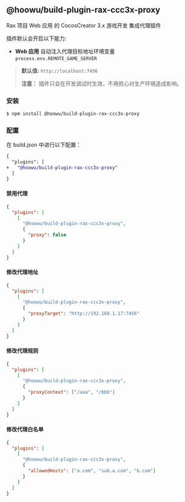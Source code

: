 ## @hoowu/build-plugin-rax-ccc3x-proxy

Rax 项目 Web 应用 的 CocosCreator 3.x 游戏开发 集成代理插件

插件默认会开启以下能力:

- **Web 应用** 自动注入代理目标地址环境变量 `process.env.REMOTE_GAME_SERVER`

> **默认值:** `http://localhost:7456`
>
> **注意：** 插件只会在开发调试时生效，不用担心对生产环境造成影响。

### 安装

```bash
$ npm install @hoowu/build-plugin-rax-ccc3x-proxy
```

### 配置

在 build.json 中进行以下配置：

```diff
{
  "plugins": [
+   "@hoowu/build-plugin-rax-ccc3x-proxy"
  ]
}
```

#### 禁用代理

```json
{
  "plugins": [
    [
      "@hoowu/build-plugin-rax-ccc3x-proxy",
      {
        "proxy": false
      }
    ]
  ]
}
```

#### 修改代理地址

```json
{
  "plugins": [
    [
      "@hoowu/build-plugin-rax-ccc3x-proxy",
      {
        "proxyTarget": "http://192.168.1.17:7456"
      }
    ]
  ]
}
```

#### 修改代理规则

```json
{
  "plugins": [
    [
      "@hoowu/build-plugin-rax-ccc3x-proxy",
      {
        "proxyContext": ["/aaa", "/bbb"]
      }
    ]
  ]
}
```

#### 修改代理白名单

```json
{
  "plugins": [
    [
      "@hoowu/build-plugin-rax-ccc3x-proxy",
      {
        "allowedHosts": ["a.com", "sub.a.com", "b.com"]
      }
    ]
  ]
}
```
